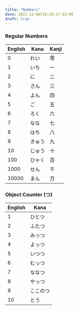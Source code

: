```yaml
---
title: "Numbers"
date: 2021-12-08T19:58:17-03:00
draft: true
---
```

### Regular Numbers
| English | Kana   | Kanji |
|---------|--------|-------|
| 0       | れい   | 零    |
| 1       | いち   | 一    |
| 2       | に     | ニ    |
| 3       | さん   | 三    |
| 4       | よん   | 四    |
| 5       | ご     | 五    |
| 6       | ろく   | 六    |
| 7       | なな   | 七    |
| 8       | はち   | 八    |
| 9       | きゅう | 九    |
| 10      | じゅう | 十    |
| 100     | ひゃく | 百    |
| 1000    | せん   | 千    |
| 10000   | まん   | 万    |

### Object Counter (つ)
| English | Kana     |
|---------|----------|
| 1       | ひとつ   |
| 2       | ふたつ   |
| 3       | みっつ   |
| 4       | よっつ   |
| 5       | いつつ   |
| 6       | むっつ   |
| 7       | ななつ   |
| 8       | やっつ   |
| 9       | ここのつ |
| 10      | とう     |
